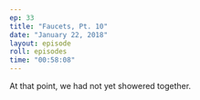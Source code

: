 ```yaml
---
ep: 33
title: "Faucets, Pt. 10"
date: "January 22, 2018"
layout: episode
roll: episodes
time: "00:58:08"
---
```


At that point, we had not yet showered together.

